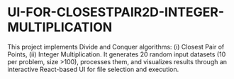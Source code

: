 # UI-FOR-CLOSESTPAIR2D-INTEGER-MULTIPLICATION
This project implements Divide and Conquer algorithms: (i) Closest Pair of Points, (ii) Integer Multiplication. It generates 20 random input datasets (10 per problem, size >100), processes them, and visualizes results through an interactive React-based UI for file selection and execution.
